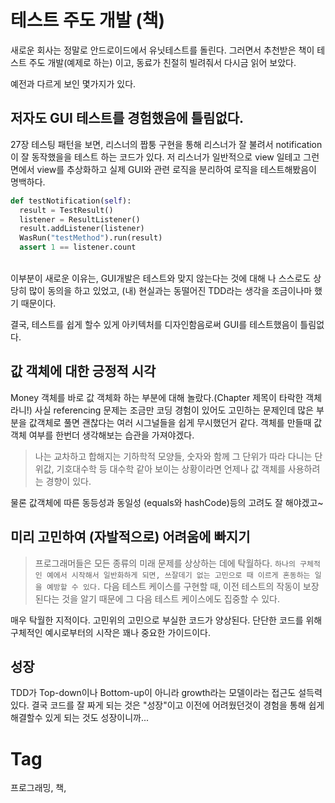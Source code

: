 테스트 주도 개발 (책)
================
새로운 회사는 정말로 안드로이드에서 유닛테스트를 돌린다. 그러면서 추천받은 책이 테스트 주도 개발(예제로 하는) 이고, 동료가 친절히 빌려줘서 다시금 읽어 보았다.

예전과 다르게 보인 몇가지가 있다.

저자도 GUI 테스트를 경험했음에 틀림없다.
-------------------------------

27장 테스팅 패턴을 보면, 리스너의 짭퉁 구현을 통해 리스너가 잘 불려서 notification이 잘 동작했을을 테스트 하는 코드가 있다. 저 리스너가 일반적으로 view 일테고 그런면에서 view를 추상화하고 실제 GUI와 관련 로직을 분리하여 로직을 테스트해봤음이 명백하다.

```python
def testNotification(self):
  result = TestResult()
  listener = ResultListener()
  result.addListener(listener)
  WasRun("testMethod").run(result)
  assert 1 == listener.count
```
<br/>
이부분이 새로운 이유는, GUI개발은 테스트와 맞지 않는다는 것에 대해 나 스스로도 상당히 많이 동의을 하고 있었고, (내) 현실과는 동떨어진 TDD라는 생각을 조금이나마 했기 때문이다.

결국, 테스트를 쉽게 할수 있게 아키텍처를 디자인함음로써 GUI를 테스트했음이 틀림없다.

값 객체에 대한 긍정적 시각
--------------------

Money 객체를 바로 값 객체화 하는 부분에 대해 놀랐다.(Chapter 제목이 타락한 객체라니!) 사실 referencing 문제는 조금만 코딩 경험이 있어도 고민하는 문제인데 많은 부분을 값객체로 풀면 괜찮다는 여러 시그널들을 쉽게 무시했던거 같다. 객체를 만들때 값객체 여부를 한번더 생각해보는 습관을 가져야겠다.

> 나는 교차하고 합해지는 기하학적 모양들, 숫자와 함께 그 단위가 따라 다니는 단위값, 기호대수학 등 대수학 같아 보이는 상황이라면 언제나 값 객체를 사용하려는 경향이 있다.

물론 값객체에 따른 동등성과 동일성 (equals와 hashCode)등의 고려도 잘 해야겠고~

미리 고민하여 (자발적으로) 어려움에 빠지기
---------------------------------
> 프로그래머들은 모든 종류의 미래 문제를 상상하는 데에 탁월하다. ``하나의 구체적인 예에서 시작해서 일반화하게 되면, 쓰잘데기 없는 고민으로 때 이르게 혼동하는 일을 예방할 수 있다.`` 다음 테스트 케이스를 구현할 때, 이전 테스트의 작동이 보장된다는 것을 알기 때문에 그 다음 테스트 케이스에도 집중할 수 있다.

매우 탁월한 지적이다. 고민위의 고민으로 부실한 코드가 양상된다. 단단한 코드를 위해 구체적인 예시로부터의 시작은 꽤나 중요한 가이드이다.

성장
----
TDD가 Top-down이나 Bottom-up이 아니라 growth라는 모델이라는 접근도 설득력있다. 결국 코드를 잘 짜게 되는 것은 "성장"이고 이전에 어려웠던것이 경험을 통해 쉽게 해결할수 있게 되는 것도 성장이니까...

Tag
====
프로그래밍, 책,